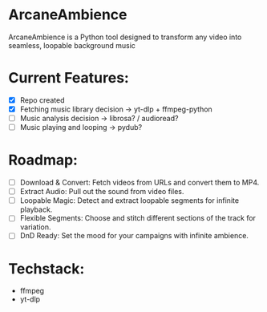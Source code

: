 # ArcaneAmbience
ArcaneAmbience is a Python tool designed to transform any video into seamless, loopable background music

# Current Features:
- [x] Repo created
- [x] Fetching music library decision -> yt-dlp + ffmpeg-python
- [ ] Music analysis decision -> librosa? / audioread?
- [ ] Music playing and looping -> pydub?

# Roadmap:
- [ ] Download & Convert: Fetch videos from URLs and convert them to MP4.
- [ ] Extract Audio: Pull out the sound from video files.
- [ ] Loopable Magic: Detect and extract loopable segments for infinite playback.
- [ ] Flexible Segments: Choose and stitch different sections of the track for variation.
- [ ] DnD Ready: Set the mood for your campaigns with infinite ambience.

# Techstack:
- ffmpeg
- yt-dlp

